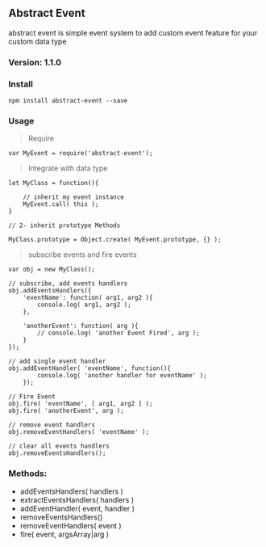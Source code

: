 ## Abstract Event


abstract event is simple event system to add custom event feature for your custom data type

### Version: __1.1.0__


### Install
	npm install abstract-event --save
	
### Usage

> Require
	
	var MyEvent = require('abstract-event');
	
> Integrate with data type

	let MyClass = function(){
		
		// inherit my event instance
		MyEvent.call( this );
	}
	
	// 2- inherit prototype Methods
	
	MyClass.prototype = Object.create( MyEvent.prototype, {} );
	
	
> subscribe events and fire events

	var obj = new MyClass();
	
	// subscribe, add events handlers
	obj.addEventsHandlers({
		'eventName': function( arg1, arg2 ){
			console.log( arg1, arg2 );
		},
		
		'anotherEvent': function( arg ){
			// console.log( 'another Event Fired', arg );
		}
	});
	
	// add single event handler
	obj.addEventHandler( 'eventName', function(){
			console.log( 'another handler for eventName' );
		});
	
	// Fire Event
	obj.fire( 'eventName', [ arg1, arg2 ] );
	obj.fire( 'anotherEvent', arg );
	
	// remove event handlers
	obj.removeEventHandlers( 'eventName' );
	
	// clear all events handlers
	obj.removeEventsHandlers();
	
	
### Methods:

* addEventsHandlers( handlers )
* extractEventsHandlers( handlers )
* addEventHandler( event, handler )
* removeEventsHandlers()
* removeEventHandlers( event )
* fire( event, argsArray|arg )